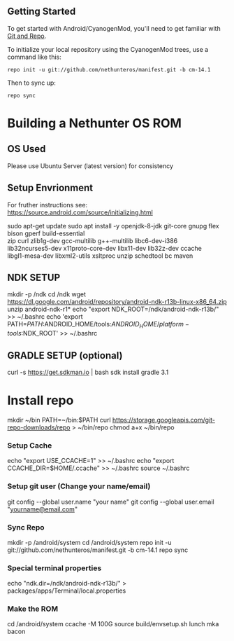 Getting Started
---------------

To get started with Android/CyanogenMod, you'll need to get
familiar with [Git and Repo](http://source.android.com/source/using-repo.html).

To initialize your local repository using the CyanogenMod trees, use a command like this:

    repo init -u git://github.com/nethunteros/manifest.git -b cm-14.1

Then to sync up:

    repo sync
    
# Building a Nethunter OS ROM

## OS Used

Please use Ubuntu Server (latest version) for consistency

## Setup Envrionment

For fruther instructions see: https://source.android.com/source/initializing.html

sudo apt-get update
sudo apt install -y openjdk-8-jdk git-core gnupg flex bison gperf build-essential \
zip curl zlib1g-dev gcc-multilib g++-multilib libc6-dev-i386 \
lib32ncurses5-dev x11proto-core-dev libx11-dev lib32z-dev ccache \
libgl1-mesa-dev libxml2-utils xsltproc unzip schedtool bc maven

## NDK SETUP
mkdir -p /ndk
cd /ndk
wget https://dl.google.com/android/repository/android-ndk-r13b-linux-x86_64.zip
unzip android-ndk-r1*
echo "export NDK_ROOT=/ndk/android-ndk-r13b/" >> ~/.bashrc
echo 'export PATH=$PATH:$ANDROID_HOME/tools:$ANDROID_HOME/platform-tools:$NDK_ROOT' >> ~/.bashrc

## GRADLE SETUP (optional)
curl -s https://get.sdkman.io | bash
sdk install gradle 3.1

# Install repo
mkdir ~/bin
PATH=~/bin:$PATH
curl https://storage.googleapis.com/git-repo-downloads/repo > ~/bin/repo
chmod a+x ~/bin/repo

### Setup Cache
echo "export USE_CCACHE=1" >> ~/.bashrc
echo "export CCACHE_DIR=$HOME/.ccache" >> ~/.bashrc
source ~/.bashrc

### Setup git user (Change your name/email)

git config --global user.name "your name" 
git config --global user.email "yourname@email.com"

### Sync Repo

mkdir -p /android/system
cd /android/system
repo init -u git://github.com/nethunteros/manifest.git -b cm-14.1
repo sync

### Special terminal properties

echo "ndk.dir=/ndk/android-ndk-r13b/" > packages/apps/Terminal/local.properties

### Make the ROM
cd /android/system
ccache -M 100G
source build/envsetup.sh
lunch
mka bacon
